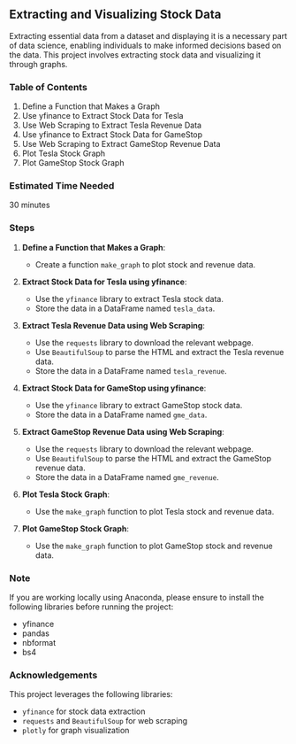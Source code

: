 ## Extracting and Visualizing Stock Data
Extracting essential data from a dataset and displaying it is a necessary part of data science, enabling individuals to make informed decisions based on the data. This project involves extracting stock data and visualizing it through graphs.

### Table of Contents
1. Define a Function that Makes a Graph
2. Use yfinance to Extract Stock Data for Tesla
3. Use Web Scraping to Extract Tesla Revenue Data
4. Use yfinance to Extract Stock Data for GameStop
5. Use Web Scraping to Extract GameStop Revenue Data
6. Plot Tesla Stock Graph
7. Plot GameStop Stock Graph

### Estimated Time Needed
30 minutes

### Steps
1. **Define a Function that Makes a Graph**:
   - Create a function `make_graph` to plot stock and revenue data.

2. **Extract Stock Data for Tesla using yfinance**:
   - Use the `yfinance` library to extract Tesla stock data.
   - Store the data in a DataFrame named `tesla_data`.

3. **Extract Tesla Revenue Data using Web Scraping**:
   - Use the `requests` library to download the relevant webpage.
   - Use `BeautifulSoup` to parse the HTML and extract the Tesla revenue data.
   - Store the data in a DataFrame named `tesla_revenue`.

4. **Extract Stock Data for GameStop using yfinance**:
   - Use the `yfinance` library to extract GameStop stock data.
   - Store the data in a DataFrame named `gme_data`.

5. **Extract GameStop Revenue Data using Web Scraping**:
   - Use the `requests` library to download the relevant webpage.
   - Use `BeautifulSoup` to parse the HTML and extract the GameStop revenue data.
   - Store the data in a DataFrame named `gme_revenue`.

6. **Plot Tesla Stock Graph**:
   - Use the `make_graph` function to plot Tesla stock and revenue data.

7. **Plot GameStop Stock Graph**:
   - Use the `make_graph` function to plot GameStop stock and revenue data.

### Note
If you are working locally using Anaconda, please ensure to install the following libraries before running the project:
- yfinance
- pandas
- nbformat
- bs4

### Acknowledgements
This project leverages the following libraries:
- `yfinance` for stock data extraction
- `requests` and `BeautifulSoup` for web scraping
- `plotly` for graph visualization

